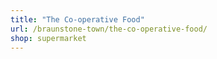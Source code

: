 ```yaml
---
title: "The Co-operative Food"
url: /braunstone-town/the-co-operative-food/
shop: supermarket
---
```

